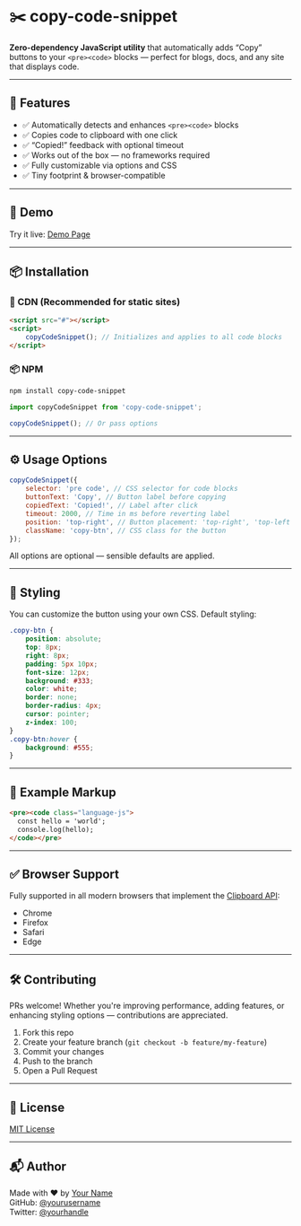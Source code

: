 # ✂️ copy-code-snippet

**Zero-dependency JavaScript utility** that automatically adds “Copy” buttons to your `<pre><code>` blocks — perfect for blogs, docs, and any site that displays code.

---

<!-- ![screenshot](https://your-screenshot-url-if-available.png) -->

## 🚀 Features

-   ✅ Automatically detects and enhances `<pre><code>` blocks
-   ✅ Copies code to clipboard with one click
-   ✅ “Copied!” feedback with optional timeout
-   ✅ Works out of the box — no frameworks required
-   ✅ Fully customizable via options and CSS
-   ✅ Tiny footprint & browser-compatible

---

## 🧪 Demo

Try it live: [Demo Page](#)

---

## 📦 Installation

### 🔗 CDN (Recommended for static sites)

```html
<script src="#"></script>
<script>
    copyCodeSnippet(); // Initializes and applies to all code blocks
</script>
```

### 📦 NPM

```bash
npm install copy-code-snippet
```

```js
import copyCodeSnippet from 'copy-code-snippet';

copyCodeSnippet(); // Or pass options
```

---

## ⚙️ Usage Options

```js
copyCodeSnippet({
    selector: 'pre code', // CSS selector for code blocks
    buttonText: 'Copy', // Button label before copying
    copiedText: 'Copied!', // Label after click
    timeout: 2000, // Time in ms before reverting label
    position: 'top-right', // Button placement: 'top-right', 'top-left'
    className: 'copy-btn', // CSS class for the button
});
```

All options are optional — sensible defaults are applied.

---

## 🎨 Styling

You can customize the button using your own CSS. Default styling:

```css
.copy-btn {
    position: absolute;
    top: 8px;
    right: 8px;
    padding: 5px 10px;
    font-size: 12px;
    background: #333;
    color: white;
    border: none;
    border-radius: 4px;
    cursor: pointer;
    z-index: 100;
}
.copy-btn:hover {
    background: #555;
}
```

---

## 🧩 Example Markup

```html
<pre><code class="language-js">
  const hello = 'world';
  console.log(hello);
</code></pre>
```

---

## ✅ Browser Support

Fully supported in all modern browsers that implement the [Clipboard API](https://developer.mozilla.org/en-US/docs/Web/API/Clipboard_API):

-   Chrome
-   Firefox
-   Safari
-   Edge

---

## 🛠 Contributing

PRs welcome! Whether you're improving performance, adding features, or enhancing styling options — contributions are appreciated.

1. Fork this repo
2. Create your feature branch (`git checkout -b feature/my-feature`)
3. Commit your changes
4. Push to the branch
5. Open a Pull Request

---

## 📄 License

[MIT License](./LICENSE)

---

## 📬 Author

Made with ❤️ by [Your Name](https://danikoko.github.io)  
GitHub: [@yourusername](https://github.com/danikoko)  
Twitter: [@yourhandle](https://twitter.com/iam_danikoko)
